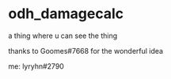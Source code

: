 # odh_damagecalc
a thing where u can see the thing

thanks to Goomes#7668 for the wonderful idea

me: lyryhn#2790

